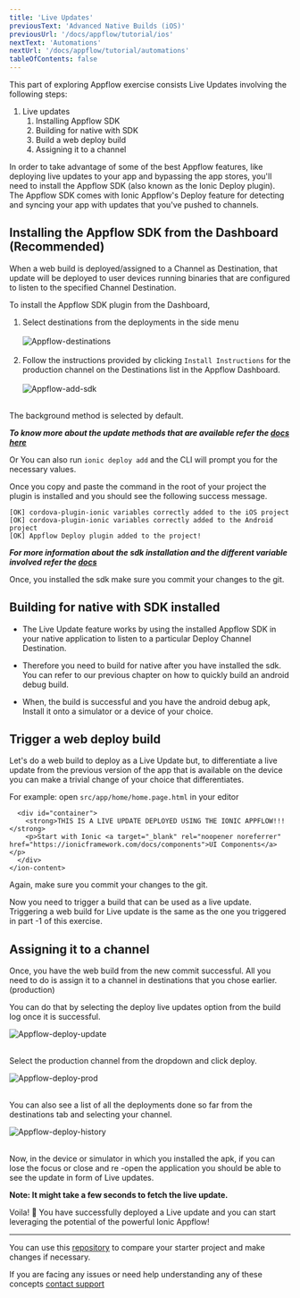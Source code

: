 ```yaml
---
title: 'Live Updates'
previousText: 'Advanced Native Builds (iOS)'
previousUrl: '/docs/appflow/tutorial/ios'
nextText: 'Automations'
nextUrl: '/docs/appflow/tutorial/automations'
tableOfContents: false
---
```


This part of  exploring Appflow exercise consists Live Updates involving the following steps:
1. Live updates
   1. Installing Appflow SDK
   2. Building for native with SDK
   3. Build a web deploy build
   4. Assigning it to a channel


In order to take advantage of some of the best Appflow features, like deploying live updates to your app and bypassing the app stores, you'll need to install the Appflow SDK (also known as the Ionic Deploy plugin). The Appflow SDK comes with Ionic Appflow's Deploy feature for detecting and syncing your app with updates that you've pushed to channels.

## Installing the Appflow SDK from the Dashboard (Recommended)

When a web build is deployed/assigned to a Channel as Destination, that update will be deployed to user devices running binaries that are configured to listen to the specified Channel Destination.

To install the Appflow SDK plugin from the Dashboard,

1. Select destinations from the deployments in the side menu <br><br>
	![Appflow-destinations](/docs/assets/img/appflow/tutorial/destinations.png)<br><br>
2. Follow the instructions provided by clicking `Install Instructions` for the production channel on the Destinations list in the Appflow Dashboard.<br><br>
	![Appflow-add-sdk](/docs/assets/img/appflow/tutorial/add-sdk.png)<br><br>

The background method is selected by default.

***To know more about the update methods that are available refer the [docs here](https://ionicframework.com/docs/appflow/deploy/api#update-method)***

Or  You can also run `ionic deploy add` and the CLI will prompt you for the necessary values.

Once you copy and paste the command in the root of your project the plugin is installed and you should see the following success message.

```
[OK] cordova-plugin-ionic variables correctly added to the iOS project
[OK] cordova-plugin-ionic variables correctly added to the Android project
[OK] Appflow Deploy plugin added to the project!
```

***For more information about the sdk installation and the different variable involved refer the [docs](https://ionicframework.com/docs/appflow/quickstart/installation)***

Once, you installed the sdk make sure you commit your changes to the git.

## Building for native with SDK installed

* The Live Update feature works by using the installed Appflow SDK in your native application to listen to a particular Deploy Channel Destination.

* Therefore you need to build for native after you have installed the sdk. You can refer to our previous chapter on how to quickly build an android debug build.

* When, the build is successful and you have the android debug apk, Install it onto a simulator or a device of your choice.

## Trigger a web deploy build

Let's do a web build to deploy as a Live Update but, to differentiate a live update from the previous version of the app that is available on the device you can make a trivial change of your choice that differentiates.

For example: open `src/app/home/home.page.html` in your editor

```
  <div id="container">
    <strong>THIS IS A LIVE UPDATE DEPLOYED USING THE IONIC APPFLOW!!!</strong>
    <p>Start with Ionic <a target="_blank" rel="noopener noreferrer" href="https://ionicframework.com/docs/components">UI Components</a></p>
  </div>
</ion-content>
```

Again, make sure you commit your changes to the git.

Now you need to trigger a build that can be used as a live update. Triggering a web build for Live update is the same as the one you triggered in part -1 of this exercise.

## Assigning it to a channel

Once, you have the web build from the new commit successful. All you need to do is assign it to a channel in destinations that you chose earlier. (production)

You can do that by selecting the deploy live updates option from the build log once it is successful.

![Appflow-deploy-update](/docs/assets/img/appflow/tutorial/deploy-update.png)<br><br>

Select the production channel from the dropdown and click deploy.

![Appflow-deploy-prod](/docs/assets/img/appflow/tutorial/deploy-prod.png)<br><br>

You can also see a list of all the deployments done so far from the destinations tab and selecting your channel.

![Appflow-deploy-history](/docs/assets/img/appflow/tutorial/deploy-history.png)<br><br>

Now, in the device or simulator in which you installed the apk, if you can lose the focus or close and re -open the application you should be able to see the update in  form of Live updates.

**Note: It might take a few seconds to fetch the live update.**

Voila! 🎉 You have successfully deployed a Live update and you can start leveraging the potential of the powerful Ionic Appflow!

<hr>

You can use this [repository](https://github.com/ionic-team/tutorial-appflow/tree/part-4_live_updates) to compare your starter project and make changes if necessary.

If you are facing any issues or need help understanding any of these concepts [contact support](https://ionic.zendesk.com/hc/en-us)
